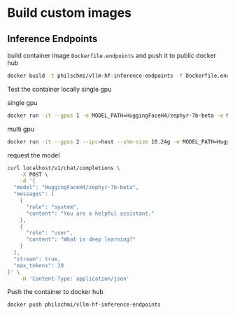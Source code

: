 # Build custom images

## Inference Endpoints

build container image `Dockerfile.endpoints` and push it to public docker hub

```bash
docker build -t philschmi/vllm-hf-inference-endpoints -f Dockerfile.endpoints .
```

Test the container locally single gpu

single gpu
```bash
docker run -it --gpus 1 -e MODEL_PATH=HuggingFaceH4/zephyr-7b-beta -e MAX_MODEL_LEN=8192  -p 80:80 philschmi/vllm-hf-inference-endpoints
```

multi gpu
```bash
docker run -it --gpus 2 --ipc=host --shm-size 10.24g -e MODEL_PATH=HuggingFaceH4/zephyr-7b-beta -e MAX_MODEL_LEN=8192  -p 80:80 philschmi/vllm-hf-inference-endpoints
```

request the model

```bash
curl localhost/v1/chat/completions \
    -X POST \
    -d '{
  "model": "HuggingFaceH4/zephyr-7b-beta",
  "messages": [
    {
      "role": "system",
      "content": "You are a helpful assistant."
    },
    {
      "role": "user",
      "content": "What is deep learning?"
    }
  ],
  "stream": true,
  "max_tokens": 20
}' \
    -H 'Content-Type: application/json'
```

Push the container to docker hub

```bash
docker push philschmi/vllm-hf-inference-endpoints
```